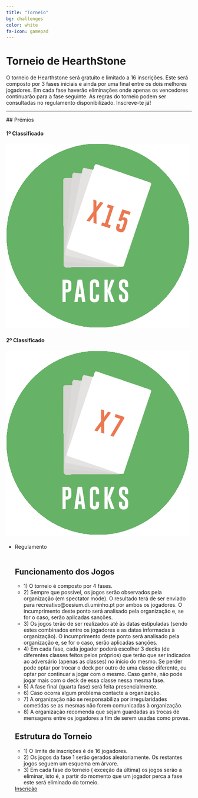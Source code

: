 ```yaml
---
title: "Torneio"
bg: challenges
color: white
fa-icon: gamepad
---
```



# Torneio de HearthStone 
O torneio de Hearthstone será gratuito e limitado a 16 inscrições. Este será composto por 3 fases iniciais e ainda por uma final entre os dois melhores jogadores. Em cada fase haverão eliminações onde apenas os vencedores continuarão para a fase seguinte. As regras do torneio podem ser consultadas no regulamento disponibilizado. Inscreve-te já!

<hr/>
## Prémios
<div class="row features">
  <div class="col s12 m6 feature" target="_blank">
    <h4> 1º Classificado </h4>
    <h4 class="feature-description">
    <a href="https://us.battle.net/shop/en/product/hearthstone-journey-to-ungoro"><img class="prizes" src="img/cartas.png"/></a>  
    </h4>
  </div>
  <div class="col s12 m6 feature">
    <h4> 2º Classificado </h4>
    <h4 class="feature-description">
    <a href="https://us.battle.net/shop/en/product/hearthstone-journey-to-ungoro"><img class="prizes" src="img/cartas2.png"/></a> 
    </h4>
  </div>
</div>

<ul class="challenge collapsible" data-collapsible="accordion">
  <li>
    <div class="challenge-title collapsible-header"><i class="fa fa-gavel fa-4x"></i>Regulamento</div>
    <div class="bg-white challenge-body collapsible-body">
    <br>
    <h2> Funcionamento dos Jogos </h2>
    <ul>
	<li>
	    1) O torneio é composto por 4 fases.
	</li>
	<li>
	    2) Sempre que possível, os jogos serão observados pela organização (em spectator mode). O resultado terá de ser enviado para recreativo@cesium.di.uminho.pt por ambos os jogadores. O incumprimento deste ponto será analisado pela organização e, se for o caso, serão aplicadas sanções.
	</li>
	<li>
	    3) Os jogos terão de ser realizados até às datas estipuladas (sendo estes combinados entre os jogadores e as datas informadas à organização). O incumprimento deste ponto será analisado pela organização e, se for o caso, serão aplicadas sanções.
	</li>
	<li>
	    4) Em cada fase, cada jogador poderá escolher 3 decks (de diferentes classes feitos pelos próprios) que terão que ser indicados ao adversário (apenas as classes)  no início do mesmo. Se perder pode optar por trocar o deck por outro de uma classe diferente, ou optar por continuar a jogar com o mesmo. Caso ganhe, não pode jogar mais com o deck de essa classe nessa mesma fase.
	</li>
	<li>
	    5) A fase final (quarta fase) será feita presencialmente.
	</li>
	<li>
	    6) Caso ocorra algum problema contacte a organização.
	</li>
	<li>
	    7) A organização não se responsabiliza por irregularidades cometidas se as mesmas não forem comunicadas à organização.
	</li>
	<li>
	    8) A organização recomenda que sejam guardadas as trocas de mensagens entre os jogadores a fim de serem usadas como provas.
	</li>
    </ul>
    <h2>Estrutura do Torneio</h2>
    <ul>
	<li>
	    1) O limite de inscrições é de 16 jogadores.
	</li>
	<li>
	    2) Os jogos da fase 1 serão gerados aleatoriamente. Os restantes jogos seguem um esquema em árvore. 
	</li>
	<li>
	    3) Em cada fase do torneio ( exceção da última) os jogos serão a eliminar, isto é, a partir do momento que um jogador perca a fase este será eliminado do torneio.
	</li>
    </ul>
     <a class="challenge-apply waves-effect waves-light btn bg-challenges" href="https://cesium.typeform.com/to/DwItBk" target="blank">Inscrição</a>
    </div>
  </li>
</ul>




